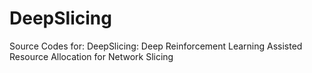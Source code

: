 # DeepSlicing
Source Codes for: DeepSlicing: Deep Reinforcement Learning Assisted Resource Allocation for Network Slicing
